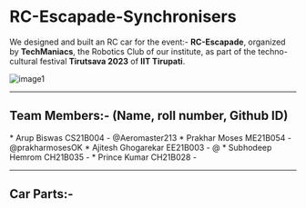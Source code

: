 # RC-Escapade-Synchronisers

We designed and built an RC car for the event:- **RC-Escapade**, organized by **TechManiacs**, the Robotics Club of our institute, as part of the techno-cultural festival **Tirutsava 2023** of **IIT Tirupati**.

![image1]()
<hr>
<h2>Team Members:- (Name, roll number, Github ID)</h2>
* Arup Biswas CS21B004 - @Aeromaster213
* Prakhar Moses ME21B054 - @prakharmosesOK
* Ajitesh Ghogarekar EE21B003 - @
* Subhodeep Hemrom CH21B035 -
* Prince Kumar CH21B028 -
<hr>
<h2>Car Parts:-</h2>

